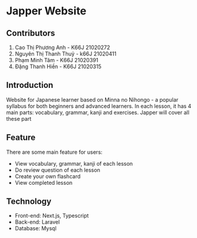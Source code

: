 # Japper Website
## Contributors
1. Cao Thị Phương Anh - K66J 21020272
2. Nguyên Thị Thanh Thuỷ - k66J 21020411
3. Phạm Minh Tâm - K66J 21020391
4. Đặng Thanh Hiền - K66J 21020315

## Introduction
Website for Japanese learner based on Minna no Nihongo - a popular syllabus for both beginners and advanced learners. In each lesson, it has 4 main parts: vocabulary, grammar, kanji and exercises. Japper will cover all these part

## Feature
There are some main feature for users:
- View vocabulary, grammar, kanji of each lesson
- Do review question of each lesson
- Create your own flashcard
- View completed lesson

## Technology
- Front-end: Next.js, Typescript
- Back-end: Laravel
- Database: Mysql

